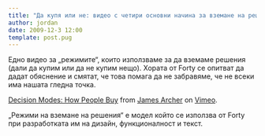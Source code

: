 ```yaml
---
title: "Да купя или не: видео с четири основни начина за вземане на решения"
author: jordan
date: 2009-12-3 12:00
template: post.pug
---
```


Едно видео за „режимите“, които използваме за да вземаме решения (дали
да купим или да не купим нещо). Хората от Forty се опитват да дадат
обяснение и смятат, че това помага да не забравяме, че не всеки има
нашата гледна точка.

[Decision Modes: How People Buy](http://vimeo.com/7726664) from [James
Archer](http://vimeo.com/jamesarcher) on [Vimeo](http://vimeo.com).

„Режими на вземане на решения“ е модел който се използва от Forty при
разработката им на дизайн, функционалност и текст.
